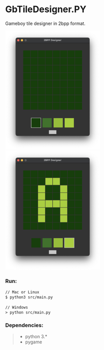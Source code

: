 # GbTileDesigner.PY
Gameboy tile designer in 2bpp format.

<img src="imgs/img1.png" width=300>
<img src="imgs/img2.png" width=300>

### Run:
```
// Mac or Linux
$ python3 src/main.py

// Windows
> python src/main.py
```

### Dependencies:
>- python 3.*
>- pygame

